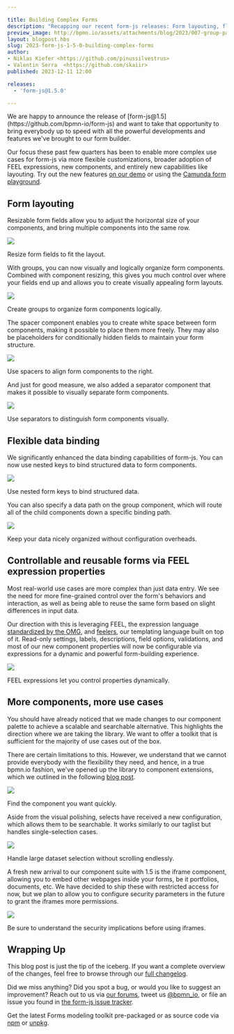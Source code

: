 ```yaml
---

title: Building Complex Forms
description: "Recapping our recent form-js releases: Form layouting, flexible data binding, and FEEL expression properties to simplify complex form development"
preview_image: http://bpmn.io/assets/attachments/blog/2023/007-group-path.png
layout: blogpost.hbs
slug: 2023-form-js-1-5-0-building-complex-forms
author:
- Niklas Kiefer <https://github.com/pinussilvestrus>
- Valentin Serra  <https://github.com/skaiir>
published: 2023-12-11 12:00

releases:
  - 'form-js@1.5.0'

---
```


<p class="introduction">
  We are happy to announce the release of [form-js@1.5](https://github.com/bpmn-io/form-js) and want to take that opportunity to bring everybody up to speed with all the powerful developments and features we've brought to our form builder.
</p>

<!-- continue -->

Our focus these past few quarters has been to enable more complex use cases for form-js via more flexible customizations, broader adoption of FEEL expressions, new components, and entirely new capabilities like layouting. Try out the new features [on our demo](https://demo.bpmn.io/form) or using the [Camunda form playground](https://github.com/camunda/form-playground).

## Form layouting

Resizable form fields allow you to adjust the horizontal size of your components, and bring multiple components into the same row.

<div class="figure full-size">
  <img src="{{ assets }}/attachments/blog/2023/007-resize-field.gif">

  <p class="caption">
    Resize form fields to fit the layout.
  </p>
</div>

With groups, you can now visually and logically organize form components. Combined with component resizing, this gives you much control over where your fields end up and allows you to create visually appealing form layouts.

<div class="figure full-size">
  <img src="{{ assets }}/attachments/blog/2023/007-group.png">

  <p class="caption">
    Create groups to organize form components logically.
  </p>
</div>

The spacer component enables you to create white space between form components, making it possible to place them more freely. They may also be placeholders for conditionally hidden fields to maintain your form structure.

<div class="figure full-size">
  <img src="{{ assets }}/attachments/blog/2023/007-spacer.png">

  <p class="caption">
    Use spacers to align form components to the right.
  </p>
</div>

And just for good measure, we also added a separator component that makes it possible to visually separate form components.

<div class="figure condensed-size">
  <img src="{{ assets }}/attachments/blog/2023/007-separator.png">

  <p class="caption">
    Use separators to distinguish form components visually.
  </p>
</div>

## Flexible data binding

We significantly enhanced the data binding capabilities of form-js. You can now use nested keys to bind structured data to form components.

<div class="figure full-size">
  <img src="{{ assets }}/attachments/blog/2023/007-nested-key.png">

  <p class="caption">
    Use nested form keys to bind structured data.
  </p>
</div>

You can also specify a data path on the group component, which will route all of the child components down a specific binding path.

<div class="figure full-size">
  <img src="{{ assets }}/attachments/blog/2023/007-group-path.png">

  <p class="caption">
    Keep your data nicely organized without configuration overheads.
  </p>
</div>

## Controllable and reusable forms via FEEL expression properties

Most real-world use cases are more complex than just data entry. We see the need for more fine-grained control over the form's behaviors and interaction, as well as being able to reuse the same form based on slight differences in input data.

Our direction with this is leveraging FEEL, the expression language [standardized by the OMG](http://www.omg.org/spec/DMN/), and [feelers](https://github.com/bpmn-io/feelers), our templating language built on top of it. Read-only settings, labels, descriptions, field options, validations, and most of our new component properties will now be configurable via expressions for a dynamic and powerful form-building experience.

<div class="figure full-size">
  <img src="{{ assets }}/attachments/blog/2023/007-expressions.gif">

  <p class="caption">
    FEEL expressions let you control properties dynamically.
  </p>
</div>

## More components, more use cases

You should have already noticed that we made changes to our component palette to achieve a scalable and searchable alternative. This highlights the direction where we are taking the library. We want to offer a toolkit that is sufficient for the majority of use cases out of the box.

There are certain limitations to this. However, we understand that we cannot provide everybody with the flexibility they need, and hence, in a true bpmn.io fashion, we've opened up the library to component extensions, which we outlined in the following [blog post](https://bpmn.io/blog/posts/2023-custom-form-components).

<div class="figure full-size">
  <img src="{{ assets }}/attachments/blog/2023/007-flexible-component-library.png">

  <p class="caption">
    Find the component you want quickly.
  </p>
</div>

Aside from the visual polishing, selects have received a new configuration, which allows them to be searchable. It works similarly to our taglist but handles single-selection cases.

<div class="figure full-size">
  <img src="{{ assets }}/attachments/blog/2023/007-searchable-select.png">

  <p class="caption">
    Handle large dataset selection without scrolling endlessly.
  </p>
</div>

A fresh new arrival to our component suite with 1.5 is the iframe component, allowing you to embed other webpages inside your forms, be it portfolios, documents, etc. We have decided to ship these with restricted access for now, but we plan to allow you to configure security parameters in the future to grant the iframes more permissions.

<div class="figure full-size">
  <img src="{{ assets }}/attachments/blog/2023/007-iframe.png">

  <p class="caption">
    Be sure to understand the security implications before using iframes.
  </p>
</div>

## Wrapping Up

This blog post is just the tip of the iceberg. If you want a complete overview of the changes, feel free to browse through our [full changelog](https://github.com/bpmn-io/form-js/blob/master/packages/form-js/CHANGELOG.md#140).

Did we miss anything? Did you spot a bug, or would you like to suggest an improvement? Reach out to us via [our forums](https://forum.bpmn.io/), tweet us [@bpmn_io](https://twitter.com/bpmn_io), or file an issue you found in [the form-js issue tracker](https://github.com/bpmn-io/form-js/issues).

Get the latest Forms modeling toolkit pre-packaged or as source code via [npm](https://www.npmjs.com/package/@bpmn-io/form-js) or [unpkg](https://unpkg.com/@bpmn-io/form-js).
